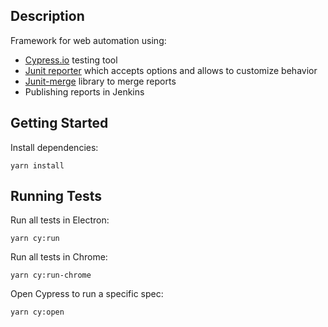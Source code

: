 ## Description
Framework for web automation using:
* [Cypress.io](https://www.cypress.io/) testing tool
* [Junit reporter](https://docs.cypress.io/guides/tooling/reporters.html#npm-Reporters) which accepts options and allows to customize behavior
* [Junit-merge](https://www.npmjs.com/package/junit-merge) library to merge reports
* Publishing reports in Jenkins

## Getting Started
Install dependencies:

```
yarn install
```

## Running Tests
Run all tests in Electron:

```
yarn cy:run
```

Run all tests in Chrome:

```
yarn cy:run-chrome
```

Open Cypress to run a specific spec:

```
yarn cy:open
```